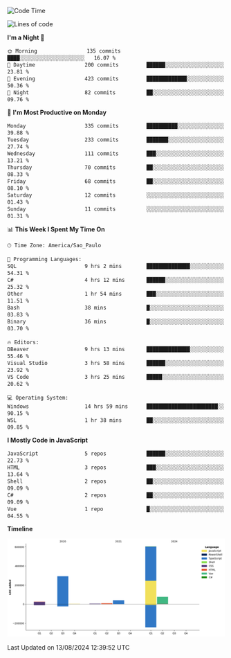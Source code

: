 <!--START_SECTION:waka-->
![Code Time](http://img.shields.io/badge/Code%20Time-2%2C620%20hrs%2011%20mins-blue)

![Lines of code](https://img.shields.io/badge/From%20Hello%20World%20I%27ve%20Written-1.1%20million%20lines%20of%20code-blue)

**I'm a Night 🦉** 

```text
🌞 Morning                135 commits         ████░░░░░░░░░░░░░░░░░░░░░   16.07 % 
🌆 Daytime                200 commits         ██████░░░░░░░░░░░░░░░░░░░   23.81 % 
🌃 Evening                423 commits         █████████████░░░░░░░░░░░░   50.36 % 
🌙 Night                  82 commits          ██░░░░░░░░░░░░░░░░░░░░░░░   09.76 % 
```
📅 **I'm Most Productive on Monday** 

```text
Monday                   335 commits         ██████████░░░░░░░░░░░░░░░   39.88 % 
Tuesday                  233 commits         ███████░░░░░░░░░░░░░░░░░░   27.74 % 
Wednesday                111 commits         ███░░░░░░░░░░░░░░░░░░░░░░   13.21 % 
Thursday                 70 commits          ██░░░░░░░░░░░░░░░░░░░░░░░   08.33 % 
Friday                   68 commits          ██░░░░░░░░░░░░░░░░░░░░░░░   08.10 % 
Saturday                 12 commits          ░░░░░░░░░░░░░░░░░░░░░░░░░   01.43 % 
Sunday                   11 commits          ░░░░░░░░░░░░░░░░░░░░░░░░░   01.31 % 
```


📊 **This Week I Spent My Time On** 

```text
🕑︎ Time Zone: America/Sao_Paulo

💬 Programming Languages: 
SQL                      9 hrs 2 mins        ██████████████░░░░░░░░░░░   54.31 % 
C#                       4 hrs 12 mins       ██████░░░░░░░░░░░░░░░░░░░   25.32 % 
Other                    1 hr 54 mins        ███░░░░░░░░░░░░░░░░░░░░░░   11.51 % 
Bash                     38 mins             █░░░░░░░░░░░░░░░░░░░░░░░░   03.83 % 
Binary                   36 mins             █░░░░░░░░░░░░░░░░░░░░░░░░   03.70 % 

🔥 Editors: 
DBeaver                  9 hrs 13 mins       ██████████████░░░░░░░░░░░   55.46 % 
Visual Studio            3 hrs 58 mins       ██████░░░░░░░░░░░░░░░░░░░   23.92 % 
VS Code                  3 hrs 25 mins       █████░░░░░░░░░░░░░░░░░░░░   20.62 % 

💻 Operating System: 
Windows                  14 hrs 59 mins      ███████████████████████░░   90.15 % 
WSL                      1 hr 38 mins        ██░░░░░░░░░░░░░░░░░░░░░░░   09.85 % 
```

**I Mostly Code in JavaScript** 

```text
JavaScript               5 repos             ██████░░░░░░░░░░░░░░░░░░░   22.73 % 
HTML                     3 repos             ███░░░░░░░░░░░░░░░░░░░░░░   13.64 % 
Shell                    2 repos             ██░░░░░░░░░░░░░░░░░░░░░░░   09.09 % 
C#                       2 repos             ██░░░░░░░░░░░░░░░░░░░░░░░   09.09 % 
Vue                      1 repo              █░░░░░░░░░░░░░░░░░░░░░░░░   04.55 % 
```



**Timeline**

![Lines of Code chart](https://raw.githubusercontent.com/jonhoffmam/jonhoffmam/master/assets/bar_graph.png)


 Last Updated on 13/08/2024 12:39:52 UTC
<!--END_SECTION:waka-->

